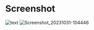# Screenshot

![text](https://unsplash.com/photos/blue-and-pink-light-illustration-LeG68PrXA6Y)
![Screenshot_20231031-104446](https://github.com/i-am-star/Screenshot/assets/120747573/25e75dcc-eebb-4f77-84ed-812fe1755bd7)
